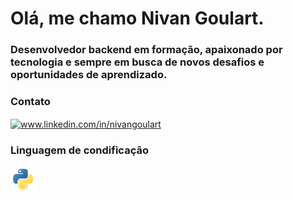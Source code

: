 <h1 style="text-align: left;">Olá, me chamo Nivan Goulart.</h1>
<h3 style="text-align: left;">Desenvolvedor backend em formação, apaixonado por tecnologia e sempre em busca de novos desafios e oportunidades de aprendizado.</h3>


<h3 align="left">Contato</h3>
<p align="left">
<a href="https://linkedin.com/in/www.linkedin.com/in/nivangoulart" target="blank"><img align="center" src="https://raw.githubusercontent.com/rahuldkjain/github-profile-readme-generator/master/src/images/icons/Social/linked-in-alt.svg" alt="www.linkedin.com/in/nivangoulart" height="30" width="40" /></a>
</p>

<h3 align="left">Linguagem de condificação</h3>
<p align="left"> <a href="https://www.python.org" target="_blank" rel="noreferrer"> <img src="https://raw.githubusercontent.com/devicons/devicon/master/icons/python/python-original.svg" alt="python" width="40" height="40"/> </a> </p>
